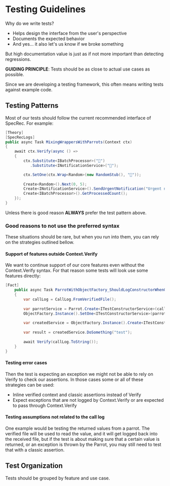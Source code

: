 # Testing Guidelines

Why do we write tests?
- Helps design the interface from the user's perspective
- Documents the expected behavior
- And yes... it also let's us know if we broke something

But high documentation value is just as if not more important than detecting regressions.

**GUIDING PRINCIPLE**: Tests should be as close to actual use cases as possible.

Since we are developing a testing framework, this often means writing tests against example code.

## Testing Patterns

Most of our tests should follow the current recommended interface of SpecRec. For example:

```csharp
[Theory]
[SpecRecLogs]
public async Task MixingWrappersWithParrots(Context ctx)
{
    await ctx.Verify(async () =>
    {
        ctx.Substitute<IBatchProcessor>("🔄")
           .Substitute<INotificationService>("🔔");

        ctx.SetOne(ctx.Wrap<Random>(new RandomStub(), "🎲"));
        
        Create<Random>().Next(0, 5);
        Create<INotificationService>().SendUrgentNotification("Urgent notification");
        Create<IBatchProcessor>().GetProcessedCount();
    });
}
```

Unless there is good reason **ALWAYS** prefer the test pattern above.

### Good reasons to not use the preferred syntax

These situations should be rare, but when you run into them, you can rely on the strategies outlined bellow.

#### Support of features outside Context.Verify

We want to continue support of our core features even without the Context.Verify syntax. For that reason some tests will look use some features directly:

```csharp
[Fact]
    public async Task ParrotWithObjectFactory_ShouldLogConstructorWhenCreated()
    {
        var callLog = CallLog.FromVerifiedFile();
        
        var parrotService = Parrot.Create<ITestConstructorService>(callLog, "🦜");
        ObjectFactory.Instance().SetOne<ITestConstructorService>(parrotService);
        
        var createdService = ObjectFactory.Instance().Create<ITestConstructorService>("connectionString", 42);
        
        var result = createdService.DoSomething("test");
        
        await Verify(callLog.ToString());
    }
}
```

#### Testing error cases

Then the test is expecting an exception we might not be able to rely on Verify to check our assertions. In those cases some or all of these strategies can be used:
- Inline verified context and classic assertions instead of Verify
- Expect exceptions that are not logged by Context.Verify or are expected to pass through Context.Verify

#### Testing assumptions not related to the call log

One example would be testing the returned values from a parrot. The verified file will be used to read the value, and it will get logged back into the received file, but if the test is about making sure that a certain value is returned, or an exception is thrown by the Parrot, you may still need to test that with a classic assertion.

## Test Organization

Tests should be grouped by feature and use case. 